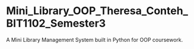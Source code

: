 # Mini_Library_OOP_Theresa_Conteh_BIT1102_Semester3
A Mini Library Management System built in Python for OOP coursework.
